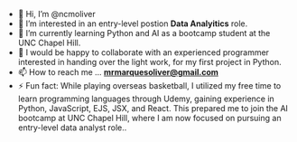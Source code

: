 - 👋 Hi, I’m @ncmoliver
- 👀 I’m interested in an entry-level postion **Data Analyitics** role. 
- 🌱 I’m currently learning Python and AI as a bootcamp student at the UNC Chapel Hill.
- 🤝 I would be happy to collaborate with an experienced programmer interested in handing over the light work, for my first project in Python. 
- 📫 How to reach me ... **mrmarquesoliver@gmail.com**
- ⚡ Fun fact: While playing overseas basketball, I utilized my free time to learn programming languages through Udemy, gaining experience in Python, JavaScript, EJS, JSX, and React. This prepared me to join the AI bootcamp at UNC Chapel Hill, where I am now focused on pursuing an entry-level data analyst role.. 

<!---
ncmoliver/ncmoliver is a ✨ special ✨ repository because its `README.md` (this file) appears on your GitHub profile.
You can click the Preview link to take a look at your changes.
--->
